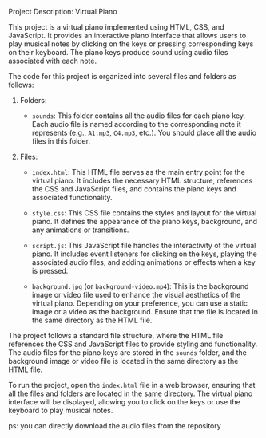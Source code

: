 Project Description: Virtual Piano

This project is a virtual piano implemented using HTML, CSS, and JavaScript. It provides an interactive piano interface that allows users to play musical notes by clicking on the keys or pressing corresponding keys on their keyboard. The piano keys produce sound using audio files associated with each note.

The code for this project is organized into several files and folders as follows:

1. Folders:
   - `sounds`: This folder contains all the audio files for each piano key. Each audio file is named according to the corresponding note it represents (e.g., `A1.mp3`, `C4.mp3`, etc.). You should place all the audio files in this folder.

2. Files:
   - `index.html`: This HTML file serves as the main entry point for the virtual piano. It includes the necessary HTML structure, references the CSS and JavaScript files, and contains the piano keys and associated functionality.

   - `style.css`: This CSS file contains the styles and layout for the virtual piano. It defines the appearance of the piano keys, background, and any animations or transitions.

   - `script.js`: This JavaScript file handles the interactivity of the virtual piano. It includes event listeners for clicking on the keys, playing the associated audio files, and adding animations or effects when a key is pressed.

   - `background.jpg` (or `background-video.mp4`): This is the background image or video file used to enhance the visual aesthetics of the virtual piano. Depending on your preference, you can use a static image or a video as the background. Ensure that the file is located in the same directory as the HTML file.

The project follows a standard file structure, where the HTML file references the CSS and JavaScript files to provide styling and functionality. The audio files for the piano keys are stored in the `sounds` folder, and the background image or video file is located in the same directory as the HTML file.

To run the project, open the `index.html` file in a web browser, ensuring that all the files and folders are located in the same directory. The virtual piano interface will be displayed, allowing you to click on the keys or use the keyboard to play musical notes.

ps: you can directly download the audio files from the repository
